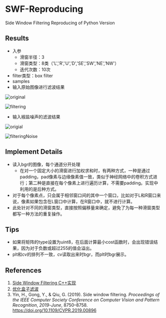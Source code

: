 # SWF-Reproducing
Side Window Filtering Reproducing of Python Version

## Results

* 入参
  * 滑窗半径：3
  * 滑窗类型：8类（'L','R','U','D','SE','SW','NE','NW'）
  * 迭代次数：10次
* filter类型：box filter
* samples
* 输入原始图像进行滤波结果

![original](/Users/leo/Desktop/SWF/results/original.jpg)

![filtering](/Users/leo/Desktop/SWF/results/filter.jpg)

* 输入椒盐噪声的滤波结果

![origial](/Users/leo/Desktop/SWF/results/noise.jpg)

![filteringNoise](/Users/leo/Desktop/SWF/results/filterNoise.jpg)

## Implement Details

* 读入bgr的图像，每个通道分开处理
  * 在对一个固定大小的滑窗进行加权求和时，有两种方式，一种是通过padding，pad像素与边缘像素值一致，类似于神经网络中的卷积方式进行；第二种是直接在每个像素上进行遍历计算，不需要padding。实现中利用的是后种方式。
* 对于每个像素点，只会属于相邻窗口间的其中一个窗口，比如对于L和R窗口来说，像素如果包含在L窗口中计算，在R窗口中，就不进行计算。
* 此处针对不同的滑窗类型，直接按照偏移量来确定，避免了为每一种滑窗类型都写一种方法的重复操作。

## Tips

* 如果将矩阵的type设置为uint8，在后面计算最小cost函数时，会出现错误结果，因为对于负数或超过255的值会溢出。
* plt和cv的排列不一致，cv读取出来时bgr，而plt时bgr展示。

## References

1. [Side Window Filtering C++实现](https://github.com/Ldpe2G/ArmNeonOptimization/tree/master/sideWindowBoxFilter)
2. [优化盒子滤波](https://zhuanlan.zhihu.com/p/64522357)
3. Yin, H., Gong, Y., & Qiu, G. (2019). Side window filtering. *Proceedings of the IEEE Computer Society Conference on Computer Vision and Pattern Recognition*, *2019*-*June*, 8750–8758. https://doi.org/10.1109/CVPR.2019.00896
